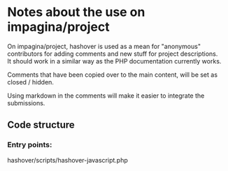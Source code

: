 # Notes about the use on impagina/project

On impagina/project, hashover is used as a mean for "anonymous" contributors for adding comments and new stuff for project descriptions.  
It should work in a similar way as the PHP documentation currently works.

Comments that have been copied over to the main content, will be set as closed / hidden.

Using markdown in the comments will make it easier to integrate the submissions.

## Code structure

### Entry points:

hashover/scripts/hashover-javascript.php

